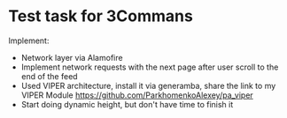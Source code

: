 # Test task for 3Commans

Implement:
- Network layer via Alamofire
- Implement network requests with the next page after user scroll to the end of the feed
- Used VIPER architecture, install it via generamba, share the link to my VIPER Module
https://github.com/ParkhomenkoAlexey/pa_viper
- Start doing dynamic height, but don't have time to finish it
